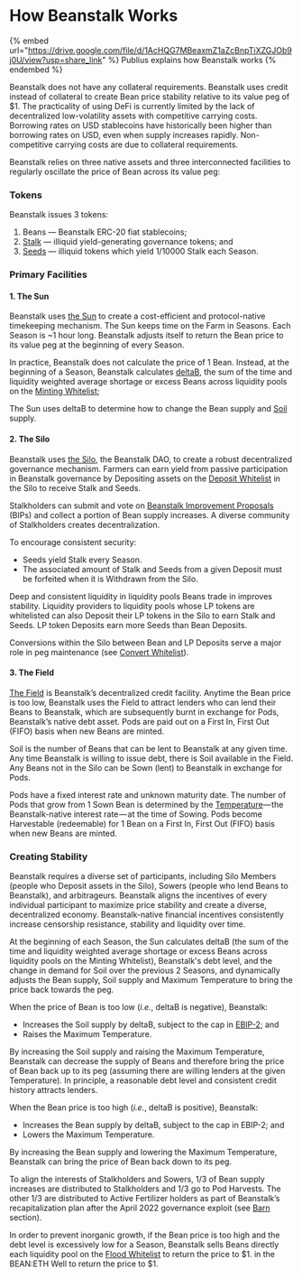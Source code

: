 # How Beanstalk Works

{% embed url="https://drive.google.com/file/d/1AcHQG7MBeaxmZ1aZcBnpTiXZGJOb9j0U/view?usp=share_link" %}
Publius explains how Beanstalk works
{% endembed %}

Beanstalk does not have any collateral requirements. Beanstalk uses credit instead of collateral to create Bean price stability relative to its value peg of $1. The practicality of using DeFi is currently limited by the lack of decentralized low-volatility assets with competitive carrying costs. Borrowing rates on USD stablecoins have historically been higher than borrowing rates on USD, even when supply increases rapidly. Non-competitive carrying costs are due to collateral requirements.

Beanstalk relies on three native assets and three interconnected facilities to regularly oscillate the price of Bean across its value peg:

### **Tokens**

Beanstalk issues 3 tokens:

1. Beans — Beanstalk ERC-20 fiat stablecoins;
2. [Stalk](../farm/silo.md#the-stalk-system) — illiquid yield-generating governance tokens; and
3. [Seeds](../farm/silo.md#the-stalk-system) — illiquid tokens which yield 1/10000 Stalk each Season.

### **Primary Facilities**

#### **1. The Sun** <a href="#the-sun" id="the-sun"></a>

Beanstalk uses [the Sun](../farm/sun.md) to create a cost-efficient and protocol-native timekeeping mechanism. The Sun keeps time on the Farm in Seasons. Each Season is \~1 hour long. Beanstalk adjusts itself to return the Bean price to its value peg at the beginning of every Season.

In practice, Beanstalk does not calculate the price of 1 Bean. Instead, at the beginning of a Season, Beanstalk calculates [deltaB](../protocol/glossary.md#deltab), the sum of the time and liquidity weighted average shortage or excess Beans across liquidity pools on the [Minting Whitelist](../farm/sun.md#minting-whitelist);

The Sun uses deltaB to determine how to change the Bean supply and [Soil](../farm/field.md#soil) supply.

#### **2. The Silo** <a href="#the-silo" id="the-silo"></a>

Beanstalk uses [the Silo](../farm/silo.md), the Beanstalk DAO, to create a robust decentralized governance mechanism. Farmers can earn yield from passive participation in Beanstalk governance by Depositing assets on the [Deposit Whitelist](../farm/silo.md#deposit-whitelist) in the Silo to receive Stalk and Seeds.

Stalkholders can submit and vote on [Beanstalk Improvement Proposals](broken-reference/) (BIPs) and collect a portion of Bean supply increases. A diverse community of Stalkholders creates decentralization.

To encourage consistent security:

* Seeds yield Stalk every Season.
* The associated amount of Stalk and Seeds from a given Deposit must be forfeited when it is Withdrawn from the Silo.

Deep and consistent liquidity in liquidity pools Beans trade in improves stability. Liquidity providers to liquidity pools whose LP tokens are whitelisted can also Deposit their LP tokens in the Silo to earn Stalk and Seeds. LP token Deposits earn more Seeds than Bean Deposits.

Conversions within the Silo between Bean and LP Deposits serve a major role in peg maintenance (see [Convert Whitelist](../peg-maintenance/convert.md#convert-whitelist)).

#### **3. The Field** <a href="#the-field" id="the-field"></a>

[The Field](../farm/field.md) is Beanstalk’s decentralized credit facility. Anytime the Bean price is too low, Beanstalk uses the Field to attract lenders who can lend their Beans to Beanstalk, which are subsequently burnt in exchange for Pods, Beanstalk’s native debt asset. Pods are paid out on a First In, First Out (FIFO) basis when new Beans are minted.

Soil is the number of Beans that can be lent to Beanstalk at any given time. Any time Beanstalk is willing to issue debt, there is Soil available in the Field. Any Beans not in the Silo can be Sown (lent) to Beanstalk in exchange for Pods.

Pods have a fixed interest rate and unknown maturity date. The number of Pods that grow from 1 Sown Bean is determined by the [Temperature](../peg-maintenance/temperature.md)— the Beanstalk-native interest rate — at the time of Sowing. Pods become Harvestable (redeemable) for 1 Bean on a First In, First Out (FIFO) basis when new Beans are minted.

### **Creating Stability**

Beanstalk requires a diverse set of participants, including Silo Members (people who Deposit assets in the Silo), Sowers (people who lend Beans to Beanstalk), and arbitrageurs. Beanstalk aligns the incentives of every individual participant to maximize price stability and create a diverse, decentralized economy. Beanstalk-native financial incentives consistently increase censorship resistance, stability and liquidity over time.

At the beginning of each Season, the Sun calculates deltaB (the sum of the time and liquidity weighted average shortage or excess Beans across liquidity pools on the Minting Whitelist), Beanstalk's debt level, and the change in demand for Soil over the previous 2 Seasons, and dynamically adjusts the Bean supply, Soil supply and Maximum Temperature to bring the price back towards the peg.

When the price of Bean is too low (_i.e._, deltaB is negative), Beanstalk:

* Increases the Soil supply by deltaB, subject to the cap in [EBIP-2](https://arweave.net/3GyVJLO0YqhwJHWZeiykWYu4G6SsfcV0alP-1DfMygk); and
* Raises the Maximum Temperature.

By increasing the Soil supply and raising the Maximum Temperature, Beanstalk can decrease the supply of Beans and therefore bring the price of Bean back up to its peg (assuming there are willing lenders at the given Temperature). In principle, a reasonable debt level and consistent credit history attracts lenders.

When the Bean price is too high (_i.e._, deltaB is positive), Beanstalk:

* Increases the Bean supply by deltaB, subject to the cap in EBIP-2; and
* Lowers the Maximum Temperature.

By increasing the Bean supply and lowering the Maximum Temperature, Beanstalk can bring the price of Bean back down to its peg.

To align the interests of Stalkholders and Sowers, 1/3 of Bean supply increases are distributed to Stalkholders and 1/3 go to Pod Harvests. The other 1/3 are distributed to Active Fertilizer holders as part of Beanstalk’s recapitalization plan after the April 2022 governance exploit (see [Barn](../farm/barn.md) section).

In order to prevent inorganic growth, if the Bean price is too high and the debt level is excessively low for a Season, Beanstalk sells Beans directly each liquidity pool on the [Flood Whitelist](../peg-maintenance/flood.md#flood-whitelist) to return the price to $1. in the BEAN:ETH Well to return the price to $1.
